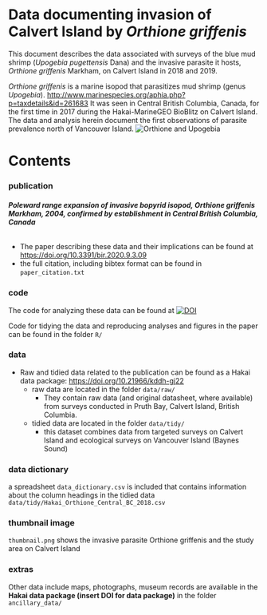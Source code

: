# Data documenting invasion of Calvert Island by *Orthione griffenis*
This document describes the data associated with surveys of the blue mud shrimp (*Upogebia pugettensis* Dana) and the invasive parasite it hosts, *Orthione griffenis* Markham, on Calvert Island in 2018 and 2019.

*Orthione griffenis* is a marine isopod that parasitizes mud shrimp (genus *Upogebia*). http://www.marinespecies.org/aphia.php?p=taxdetails&id=261683 
It was seen in Central British Columbia, Canada, for the first time in 2017 during the Hakai-MarineGEO BioBlitz on Calvert Island. The data and analysis herein document the first observations of parasite prevalence north of Vancouver Island. 
![Orthione and Upogebia](https://scx2.b-cdn.net/gfx/news/2020/1-invasiveshri.jpg)

# Contents

### publication
###### **Poleward range expansion of invasive bopyrid isopod, *Orthione griffenis* Markham, 2004, confirmed by establishment in Central British Columbia, Canada**
- The paper describing these data and their implications can be found at https://doi.org/10.3391/bir.2020.9.3.09
- the full citation, including bibtex format can be found in `paper_citation.txt`

### code
The code for analyzing these data can be found at 
[![DOI](https://zenodo.org/badge/DOI/10.5281/zenodo.4726401.svg)](https://doi.org/10.5281/zenodo.4726401)

Code for tidying the data and reproducing analyses and figures in the paper can be found in the folder `R/`

### data
- Raw and tidied data related to the publication can be found as a Hakai data package: https://doi.org/10.21966/kddh-gj22
  - raw data are located in the folder `data/raw/`
    - They contain raw data (and original datasheet, where available) from surveys conducted in Pruth Bay, Calvert Island, British Columbia.
  - tidied data are located in the folder `data/tidy/` 
    - this dataset combines data from targeted surveys on Calvert Island and ecological surveys on Vancouver Island (Baynes Sound)

### data dictionary
a spreadsheet `data_dictionary.csv` is included that contains information about the column headings in the tidied data `data/tidy/Hakai_Orthione_Central_BC_2018.csv`

### thumbnail image
`thumbnail.png` shows the invasive parasite Orthione griffenis and the study area on Calvert Island

### extras
Other data include maps, photographs, museum records are available in the **Hakai data package (insert DOI for data package)** in the folder `ancillary_data/`
